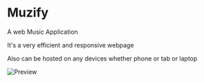 # Muzify
A web Music Application

It's a very efficient and responsive webpage

Also can be hosted on any devices whether phone or tab or laptop

![Preview](https://github.com/CHESTERKING4204/Muzify/assets/114911683/c2518b59-57c0-4bb3-bdfb-2410ecc24108)

